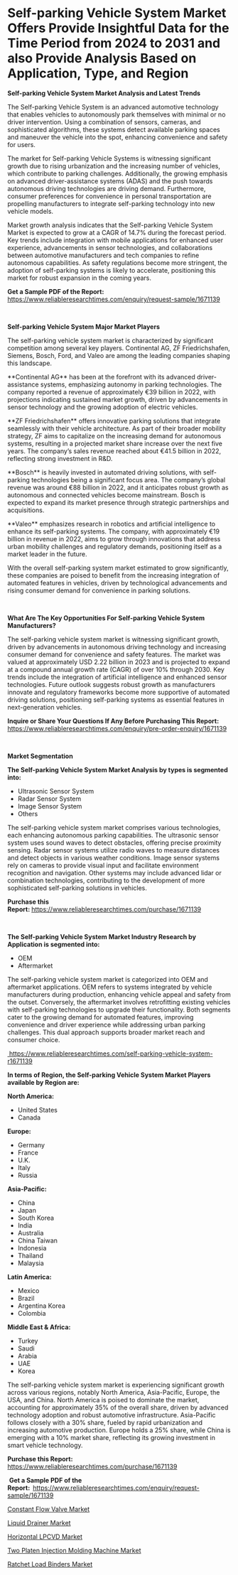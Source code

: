 <p><h1>Self-parking Vehicle System Market Offers Provide Insightful Data for the Time Period from 2024 to 2031 and also Provide Analysis Based on Application, Type, and Region</h1></p><p><strong>Self-parking Vehicle System Market Analysis and Latest Trends</strong></p>
<p><p>The Self-parking Vehicle System is an advanced automotive technology that enables vehicles to autonomously park themselves with minimal or no driver intervention. Using a combination of sensors, cameras, and sophisticated algorithms, these systems detect available parking spaces and maneuver the vehicle into the spot, enhancing convenience and safety for users. </p><p>The market for Self-parking Vehicle Systems is witnessing significant growth due to rising urbanization and the increasing number of vehicles, which contribute to parking challenges. Additionally, the growing emphasis on advanced driver-assistance systems (ADAS) and the push towards autonomous driving technologies are driving demand. Furthermore, consumer preferences for convenience in personal transportation are propelling manufacturers to integrate self-parking technology into new vehicle models.</p><p>Market growth analysis indicates that the Self-parking Vehicle System Market is expected to grow at a CAGR of 14.7% during the forecast period. Key trends include integration with mobile applications for enhanced user experience, advancements in sensor technologies, and collaborations between automotive manufacturers and tech companies to refine autonomous capabilities. As safety regulations become more stringent, the adoption of self-parking systems is likely to accelerate, positioning this market for robust expansion in the coming years.</p></p>
<p><strong>Get a Sample PDF of the Report:&nbsp;</strong> <a href="https://www.reliableresearchtimes.com/enquiry/request-sample/1671139?utm_campaign=1355&utm_medium=2&utm_source=Github&utm_content=ia&utm_term=10102024&utm_id=self-parking-vehicle-system">https://www.reliableresearchtimes.com/enquiry/request-sample/1671139</a></p>
<p>&nbsp;</p>
<p><strong>Self-parking Vehicle System Major Market Players</strong></p>
<p><p>The self-parking vehicle system market is characterized by significant competition among several key players. Continental AG, ZF Friedrichshafen, Siemens, Bosch, Ford, and Valeo are among the leading companies shaping this landscape.</p><p>**Continental AG** has been at the forefront with its advanced driver-assistance systems, emphasizing autonomy in parking technologies. The company reported a revenue of approximately €39 billion in 2022, with projections indicating sustained market growth, driven by advancements in sensor technology and the growing adoption of electric vehicles.</p><p>**ZF Friedrichshafen** offers innovative parking solutions that integrate seamlessly with their vehicle architecture. As part of their broader mobility strategy, ZF aims to capitalize on the increasing demand for autonomous systems, resulting in a projected market share increase over the next five years. The company’s sales revenue reached about €41.5 billion in 2022, reflecting strong investment in R&D.</p><p>**Bosch** is heavily invested in automated driving solutions, with self-parking technologies being a significant focus area. The company’s global revenue was around €88 billion in 2022, and it anticipates robust growth as autonomous and connected vehicles become mainstream. Bosch is expected to expand its market presence through strategic partnerships and acquisitions.</p><p>**Valeo** emphasizes research in robotics and artificial intelligence to enhance its self-parking systems. The company, with approximately €19 billion in revenue in 2022, aims to grow through innovations that address urban mobility challenges and regulatory demands, positioning itself as a market leader in the future.</p><p>With the overall self-parking system market estimated to grow significantly, these companies are poised to benefit from the increasing integration of automated features in vehicles, driven by technological advancements and rising consumer demand for convenience in parking solutions.</p></p>
<p>&nbsp;</p>
<p><strong>What Are The Key Opportunities For Self-parking Vehicle System Manufacturers?</strong></p>
<p><p>The self-parking vehicle system market is witnessing significant growth, driven by advancements in autonomous driving technology and increasing consumer demand for convenience and safety features. The market was valued at approximately USD 2.22 billion in 2023 and is projected to expand at a compound annual growth rate (CAGR) of over 10% through 2030. Key trends include the integration of artificial intelligence and enhanced sensor technologies. Future outlook suggests robust growth as manufacturers innovate and regulatory frameworks become more supportive of automated driving solutions, positioning self-parking systems as essential features in next-generation vehicles.</p></p>
<p><strong>Inquire or Share Your Questions If Any Before Purchasing This Report:</strong> <a href="https://www.reliableresearchtimes.com/enquiry/pre-order-enquiry/1671139?utm_campaign=1355&utm_medium=2&utm_source=Github&utm_content=ia&utm_term=10102024&utm_id=self-parking-vehicle-system">https://www.reliableresearchtimes.com/enquiry/pre-order-enquiry/1671139</a></p>
<p>&nbsp;</p>
<p><strong>Market Segmentation</strong></p>
<p><strong>The Self-parking Vehicle System Market Analysis by types is segmented into:</strong></p>
<p><ul><li>Ultrasonic Sensor System</li><li>Radar Sensor System</li><li>Image Sensor System</li><li>Others</li></ul></p>
<p><p>The self-parking vehicle system market comprises various technologies, each enhancing autonomous parking capabilities. The ultrasonic sensor system uses sound waves to detect obstacles, offering precise proximity sensing. Radar sensor systems utilize radio waves to measure distances and detect objects in various weather conditions. Image sensor systems rely on cameras to provide visual input and facilitate environment recognition and navigation. Other systems may include advanced lidar or combination technologies, contributing to the development of more sophisticated self-parking solutions in vehicles.</p></p>
<p><strong>Purchase this Report:&nbsp;</strong><a href="https://www.reliableresearchtimes.com/purchase/1671139?utm_campaign=1355&utm_medium=2&utm_source=Github&utm_content=ia&utm_term=10102024&utm_id=self-parking-vehicle-system">https://www.reliableresearchtimes.com/purchase/1671139</a></p>
<p>&nbsp;</p>
<p><strong>The Self-parking Vehicle System Market Industry Research by Application is segmented into:</strong></p>
<p><ul><li>OEM</li><li>Aftermarket</li></ul></p>
<p><p>The self-parking vehicle system market is categorized into OEM and aftermarket applications. OEM refers to systems integrated by vehicle manufacturers during production, enhancing vehicle appeal and safety from the outset. Conversely, the aftermarket involves retrofitting existing vehicles with self-parking technologies to upgrade their functionality. Both segments cater to the growing demand for automated features, improving convenience and driver experience while addressing urban parking challenges. This dual approach supports broader market reach and consumer choice.</p></p>
<p><a href="https://www.reliableresearchtimes.com/self-parking-vehicle-system-r1671139?utm_campaign=1355&utm_medium=2&utm_source=Github&utm_content=ia&utm_term=10102024&utm_id=self-parking-vehicle-system">&nbsp;https://www.reliableresearchtimes.com/self-parking-vehicle-system-r1671139</a></p>
<p><strong>In terms of Region, the Self-parking Vehicle System Market Players available by Region are:</strong></p>
<p>
    <p> <strong> North America: </strong>
        <ul>
            <li>United States</li>
            <li>Canada</li>
        </ul>
        </p> 
    <p> <strong> Europe: </strong>
        <ul>
            <li>Germany</li>
            <li>France</li>
            <li>U.K.</li>
            <li>Italy</li>
            <li>Russia</li>
        </ul>
        </p> 
    <p> <strong> Asia-Pacific: </strong>
        <ul>
            <li>China</li>
            <li>Japan</li>
            <li>South Korea</li>
            <li>India</li>
            <li>Australia</li>
            <li>China Taiwan</li>
            <li>Indonesia</li>
            <li>Thailand</li>
            <li>Malaysia</li>
        </ul>
        </p> 
    <p> <strong> Latin America: </strong>
        <ul>
            <li>Mexico</li>
            <li>Brazil</li>
            <li>Argentina Korea</li>
            <li>Colombia</li>
        </ul>
        </p> 
    <p> <strong> Middle East & Africa: </strong>
        <ul>
            <li>Turkey</li>
            <li>Saudi</li>
            <li>Arabia</li>
            <li>UAE</li>
            <li>Korea</li>
        </ul>
    </p>
    </p>
<p><p>The self-parking vehicle system market is experiencing significant growth across various regions, notably North America, Asia-Pacific, Europe, the USA, and China. North America is poised to dominate the market, accounting for approximately 35% of the overall share, driven by advanced technology adoption and robust automotive infrastructure. Asia-Pacific follows closely with a 30% share, fueled by rapid urbanization and increasing automotive production. Europe holds a 25% share, while China is emerging with a 10% market share, reflecting its growing investment in smart vehicle technology.</p></p>
<p><strong>Purchase this Report: </strong><a href="https://www.reliableresearchtimes.com/purchase/1671139?utm_campaign=1355&utm_medium=2&utm_source=Github&utm_content=ia&utm_term=10102024&utm_id=self-parking-vehicle-system">https://www.reliableresearchtimes.com/purchase/1671139</a></p>
<p>&nbsp;<strong>Get a Sample PDF of the Report:&nbsp;&nbsp;</strong><a href="https://www.reliableresearchtimes.com/enquiry/request-sample/1671139?utm_campaign=1355&utm_medium=2&utm_source=Github&utm_content=ia&utm_term=10102024&utm_id=self-parking-vehicle-system">https://www.reliableresearchtimes.com/enquiry/request-sample/1671139</a></p>
<p><strong></strong></p>
<p><p><a href="https://www.linkedin.com/pulse/strategic-insights-global-constant-flow-valve-market-trends-tzfzf?utm_campaign=1355&utm_medium=2&utm_source=Github&utm_content=ia&utm_term=10102024&utm_id=self-parking-vehicle-system">Constant Flow Valve Market</a></p><p><a href="https://www.linkedin.com/pulse/trends-global-liquid-drainer-market-forecast-analysis-2024-pyrge?utm_campaign=1355&utm_medium=2&utm_source=Github&utm_content=ia&utm_term=10102024&utm_id=self-parking-vehicle-system">Liquid Drainer Market</a></p><p><a href="https://www.linkedin.com/pulse/horizontal-lpcvd-market-size-type-6-tube5-tube4-tube-product-mvlyf?utm_campaign=1355&utm_medium=2&utm_source=Github&utm_content=ia&utm_term=10102024&utm_id=self-parking-vehicle-system">Horizontal LPCVD Market</a></p><p><a href="https://www.linkedin.com/pulse/two-platen-injection-molding-machine-market-trends-growth-outlook-wdlif?utm_campaign=1355&utm_medium=2&utm_source=Github&utm_content=ia&utm_term=10102024&utm_id=self-parking-vehicle-system">Two Platen Injection Molding Machine Market</a></p><p><a href="https://www.linkedin.com/pulse/ratchet-load-binders-market-global-trends-forecast-2024-2031-8ovte?utm_campaign=1355&utm_medium=2&utm_source=Github&utm_content=ia&utm_term=10102024&utm_id=self-parking-vehicle-system">Ratchet Load Binders Market</a></p></p>